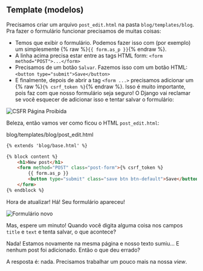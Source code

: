 ## Template (modelos)

Precisamos criar um arquivo `post_edit.html` na pasta `blog/templates/blog`. Pra fazer o formulário funcionar precisamos de muitas coisas:

- Temos que exibir o formulário. Podemos fazer isso com (por exemplo) um simplesmente {% raw %}`{{ form.as_p }}`{% endraw %}.
- A linha acima precisa estar entre as tags HTML form: `<form method="POST">...</form>`
- Precisamos de um botão `Salvar`. Fazemos isso com um botão HTML: `<button type="submit">Save</button>`
- E finalmente, depois de abrir a tag `<form ...>` precisamos adicionar um {% raw %}`{% csrf_token %}`{% endraw %}. Isso é muito importante, pois faz com que nosso formulário seja seguro! O Django vai reclamar se você esquecer de adicionar isso e tentar salvar o formulário:

![CSFR Página Proibida](images/csrf2.png)

Beleza, então vamos ver como ficou o HTML `post_edit.html`:

blog/templates/blog/post_edit.html
```html
{% extends 'blog/base.html' %}

{% block content %}
    <h1>New post</h1>
    <form method="POST" class="post-form">{% csrf_token %}
        {{ form.as_p }}
        <button type="submit" class="save btn btn-default">Save</button>
    </form>
{% endblock %}
```

Hora de atualizar! Há! Seu formulário apareceu!

![Formulário novo](images/new_form2.png)

Mas, espere um minuto! Quando você digita alguma coisa nos campos `title` e `text` e tenta salvar, o que acontece?

Nada! Estamos novamente na mesma página e nosso texto sumiu... E nenhum post foi adicionado. Então o que deu errado?

A resposta é: nada. Precisamos trabalhar um pouco mais na nossa *view*.
